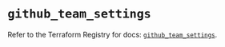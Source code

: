 # `github_team_settings`

Refer to the Terraform Registry for docs: [`github_team_settings`](https://registry.terraform.io/providers/integrations/github/6.6.0/docs/resources/team_settings).
